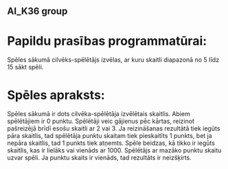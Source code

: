 ## AI_K36 group

# Papildu prasības programmatūrai:
Spēles sākumā cilvēks-spēlētājs izvēlas, ar kuru skaitli diapazonā no 5 līdz 15 sākt spēli. 

# Spēles apraksts:
Spēles sākumā ir dots cilvēka-spēlētāja izvēlētais skaitlis.
Abiem spēlētājiem ir 0 punktu. Spēlētāji veic gājienus pēc kārtas, reizinot pašreizējā brīdī esošu skaitli ar 2 vai 3.
Ja reizināšanas rezultātā tiek iegūts pāra skaitlis, tad spēlētāja punktu skaitam tiek pieskaitīts 1 punkts, bet ja nepāra skaitlis, tad 1 punkts tiek atņemts.
Spēle beidzas, kā tikko ir iegūts skaitlis, kas ir lielāks vai vienāds ar 1000. Spēlētājs ar mazāko punktu skaitu uzvar spēli.
Ja punktu skaits ir vienāds, tad rezultāts ir neizšķirts. 
